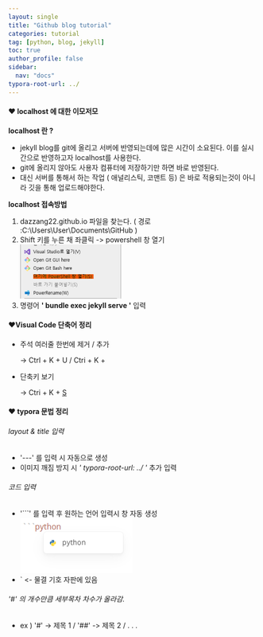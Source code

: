 ```yaml
---
layout: single
title: "Github blog tutorial"
categories: tutorial
tag: [python, blog, jekyll]
toc: true
author_profile: false
sidebar:
  nav: "docs"
typora-root-url: ../
---
```


#### ❤ localhost 에 대한 이모저모

**localhost 란 ?** 

* jekyll blog를 git에 올리고 서버에 반영되는데에 많은 시간이 소요된다. 이를 실시간으로 반영하고자 localhost를 사용한다.
* git에 올리지 않아도 사용자 컴퓨터에 저장하기만 하면 바로 반영된다.
* 대신 서버를 통해서 하는 작업 ( 애널리스틱, 코맨트 등) 은 바로 적용되는것이 아니라 깃을 통해 업로드해야한다.

**localhost 접속방법**

1. dazzang22.github.io 파일을 찾는다.                                                          ( 경로 :C:\Users\User\Documents\GitHub )
2. Shift 키를 누른 채 좌클릭 -> powershell 창 열기<img src="/images/2024-03-18-post/화면 캡처 2024-03-18 231742.png" alt="화면 캡처 2024-03-18 231742" style="zoom:75%;" />
3. 명령어 **' bundle exec jekyll serve '** 입력

#### ❤Visual Code 단축어 정리

* 주석 여러줄 한번에 제거 / 추가 

  -> Ctrl + K + U / Ctri + K + 

* 단축키 보기 

  -> Ctri + K + [S]()

#### ❤ typora 문법 정리

###### layout & title 입력

- '---' 를 입력 시 자동으로 생성
- 이미지 깨짐 방지 시 *' typora-root-url: ../ '* 추가 입력

###### 코드 입력

- '```' 를 입력 후 원하는 언어 입력시 창 자동 생성![313695218-91f94713-361e-4c8f-8988-e23d83dab17d](/images/2024-03-18-post/313695218-91f94713-361e-4c8f-8988-e23d83dab17d.png)
- ` <- 물결 기호 자판에 있음

###### '#' 의 개수만큼 세부목차 차수가 올라감.

- ex ) '#' -> 제목 1 / '##' -> 제목 2 / . . .
